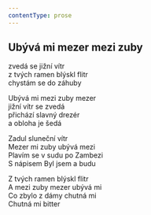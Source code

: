 ```yaml
---
contentType: prose
---
```


## Ubývá mi mezer mezi zuby

zvedá se jižní vítr  
z tvých ramen blýskl flitr  
chystám se do záhuby

Ubývá mi mezi zuby mezer  
jižní vítr se zvedá  
přichází slavný drezér  
a obloha je šedá

Zadul sluneční vítr  
Mezer mi zuby ubývá mezi  
Plavím se v sudu po Zambezi  
S nápisem Byl jsem a budu

Z tvých ramen blýskl flitr  
A mezi zuby mezer ubývá mi  
Co zbylo z dámy chutná mi  
Chutná mi bitter
